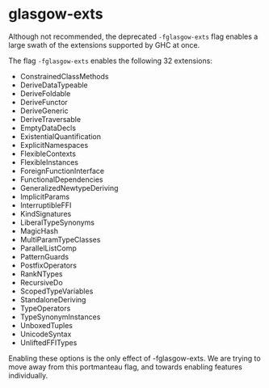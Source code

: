 # glasgow-exts

Although not recommended, the deprecated `-fglasgow-exts` flag enables a large swath of the extensions supported by GHC at once.

The flag `-fglasgow-exts` enables the following 32 extensions:
- ConstrainedClassMethods
- DeriveDataTypeable
- DeriveFoldable
- DeriveFunctor
- DeriveGeneric
- DeriveTraversable
- EmptyDataDecls
- ExistentialQuantification
- ExplicitNamespaces
- FlexibleContexts
- FlexibleInstances
- ForeignFunctionInterface
- FunctionalDependencies
- GeneralizedNewtypeDeriving
- ImplicitParams
- InterruptibleFFI
- KindSignatures
- LiberalTypeSynonyms
- MagicHash
- MultiParamTypeClasses
- ParallelListComp
- PatternGuards
- PostfixOperators
- RankNTypes
- RecursiveDo
- ScopedTypeVariables
- StandaloneDeriving
- TypeOperators
- TypeSynonymInstances
- UnboxedTuples
- UnicodeSyntax
- UnliftedFFITypes

Enabling these options is the only effect of -fglasgow-exts. We are trying to move away from this portmanteau flag, and towards enabling features individually.
